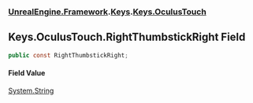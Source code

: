 ### [UnrealEngine.Framework](./UnrealEngine-Framework.md 'UnrealEngine.Framework').[Keys](./Keys.md 'UnrealEngine.Framework.Keys').[Keys.OculusTouch](./Keys-OculusTouch.md 'UnrealEngine.Framework.Keys.OculusTouch')
## Keys.OculusTouch.RightThumbstickRight Field
  
```csharp
public const RightThumbstickRight;
```
#### Field Value
[System.String](https://docs.microsoft.com/en-us/dotnet/api/System.String 'System.String')  
